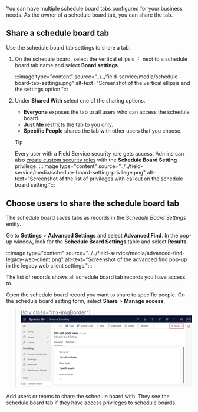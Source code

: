 You can have multiple schedule board tabs configured for your business needs. As the owner of a schedule board tab, you can share the tab.

## Share a schedule board tab

Use the schedule board tab settings to share a tab.

1. On the schedule board, select the vertical ellipsis &vellip; next to a schedule board tab name and select **Board settings**.

   :::image type="content" source="../../field-service/media/schedule-board-tab-settings.png" alt-text="Screenshot of the vertical ellipsis and the settings option.":::

1. Under **Shared With** select one of the sharing options.

   - **Everyone** exposes the tab to all users who can access the schedule board.
   - **Just Me** restricts the tab to you only.
   - **Specific People** shares the tab with other users that you choose.

   > [!TIP]
   >  Every user with a Field Service security role gets access. Admins can also [create custom security roles](/power-platform/admin/security-roles-privileges) with the **Schedule Board Setting** privilege.
   > :::image type="content" source="../../field-service/media/schedule-board-setting-privilege.png" alt-text="Screenshot of the list of privileges with callout on the schedule board setting.":::

## Choose users to share the schedule board tab

The schedule board saves tabs as records in the *Schedule Board Settings* entity.

Go to **Settings** > **Advanced Settings** and select **Advanced Find**. In the pop-up window, look for the **Schedule Board Settings** table and select **Results**.

:::image type="content" source="../../field-service/media/advanced-find-legacy-web-client.png" alt-text="Screenshot of the advanced find pop-up in the legacy web client settings.":::

The list of records shows all schedule board tab records you have access to.

Open the schedule board record you want to share to specific people. On the schedule board setting form, select **Share** > **Manage access**.

> [!div class="mx-imgBorder"]
> ![Screenshot of the share button for a specific schedule board setting.](../../field-service/media/schedule-board-share.png)

Add users or teams to share the schedule board with. They see the schedule board tab if they have access privileges to schedule boards.
